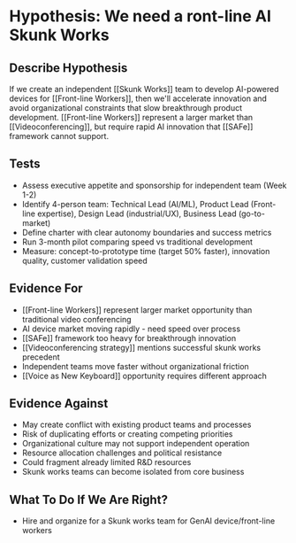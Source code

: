 # Hypothesis: We need a ront-line AI Skunk Works

## Describe Hypothesis
If we create an independent [[Skunk Works]] team to develop AI-powered devices for [[Front-line Workers]], then we'll accelerate innovation and avoid organizational constraints that slow breakthrough product development. [[Front-line Workers]] represent a larger market than [[Videoconferencing]], but require rapid AI innovation that [[SAFe]] framework cannot support.

## Tests
- Assess executive appetite and sponsorship for independent team (Week 1-2)
- Identify 4-person team: Technical Lead (AI/ML), Product Lead (Front-line expertise), Design Lead (industrial/UX), Business Lead (go-to-market)
- Define charter with clear autonomy boundaries and success metrics
- Run 3-month pilot comparing speed vs traditional development
- Measure: concept-to-prototype time (target 50% faster), innovation quality, customer validation speed

## Evidence For
- [[Front-line Workers]] represent larger market opportunity than traditional video conferencing
- AI device market moving rapidly - need speed over process
- [[SAFe]] framework too heavy for breakthrough innovation
- [[Videoconferencing strategy]] mentions successful skunk works precedent
- Independent teams move faster without organizational friction
- [[Voice as New Keyboard]] opportunity requires different approach

## Evidence Against
- May create conflict with existing product teams and processes
- Risk of duplicating efforts or creating competing priorities
- Organizational culture may not support independent operation
- Resource allocation challenges and political resistance
- Could fragment already limited R&D resources
- Skunk works teams can become isolated from core business

## What To Do If We Are Right?
- Hire and organize for a Skunk works team for GenAI device/front-line workers